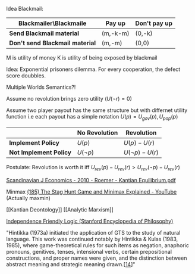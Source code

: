 Idea Blackmail:


| Blackmailer\Blackmaile            | Pay up   | Don't pay up |
| --------------------------------- | -------- | ------------ |
| **Send Blackmail material**       | (m,-k-m) | (0,-k)       |
| **Don't send Blackmail material** | (m,-m)   | (0,0)        |
M is utility of money
K is utility of being exposed by blackmail





Idea: Exponential prisoners dilemma. For every cooperation, the defect score doubbles. 


Multiple Worlds Semantics?!

Assume no revolution brings zero utility ($U(\neg r) = 0$)

Assume two player payout has the same structure but with differnet utility function i.e each payout has a simple notation $U(p) = U_{gov}(p),U_{pop}(p)$

|                          | No Revolution | Revolution         |
| ------------------------ | ------------- | ------------------ |
| **Implement Policy**     | $U(p)$        | $U(p)-U(r)$        |
| **Not Implement Policy** | $U(\neg p)$   | $U(\neg p) - U(r)$ |

Postulate: Revolution is worth it iff $U_{rev}(p)-U_{rev}(r) > U_{rev}(\neg p) - U_{rev}(r)$




[Scandinavian J Economics - 2010 - Roemer - Kantian Equilibrium.pdf](file:///C:/Users/Katte/Documents/Academic/Philosophy/Scandinavian%20J%20Economics%20-%202010%20-%20Roemer%20-%20Kantian%20Equilibrium.pdf)


Minmax
[(185) The Stag Hunt Game and Minimax Explained - YouTube](https://www.youtube.com/watch?v=QQHPDLfbIK4)
(Actually maxmin)



[[Kantian Deontology]] [[Analytic Marxism]]



[Independence Friendly Logic (Stanford Encyclopedia of Philosophy)](https://plato.stanford.edu/entries/logic-if/)


"Hintikka (1973a) initiated the application of GTS to the study of natural language. This work was continued notably by Hintikka & Kulas (1983, 1985), where game-theoretical rules for such items as negation, anaphoric pronouns, genitives, tenses, intensional verbs, certain prepositional constructions, and proper names were given, and the distinction between abstract meaning and strategic meaning drawn.[[14](https://plato.stanford.edu/entries/logic-if/notes.html#note-14)]"